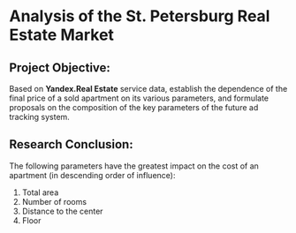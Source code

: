 # Analysis of the St. Petersburg Real Estate Market

## Project Objective:
Based on **Yandex.Real Estate** service data, establish the dependence of the final price of a sold apartment on its various parameters, and formulate proposals on the composition of the key parameters of the future ad tracking system.

## Research Conclusion:
The following parameters have the greatest impact on the cost of an apartment (in descending order of influence):
1. Total area
2. Number of rooms
3. Distance to the center
4. Floor
